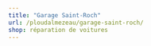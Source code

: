 ```yaml
---
title: "Garage Saint-Roch"
url: /ploudalmezeau/garage-saint-roch/
shop: réparation de voitures
---
```

